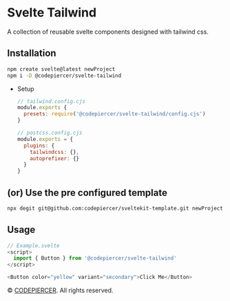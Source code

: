 # Svelte Tailwind

A collection of reusable svelte components designed with tailwind css.

## Installation

```bash
npm create svelte@latest newProject
npm i -D @codepiercer/svelte-tailwind
```

- Setup

  ```js
  // tailwind.config.cjs
  module.exports {
    presets: require('@codepiercer/svelte-tailwind/config.cjs')
  }

  // postcss.config.cjs
  module.exports = {
    plugins: {
      tailwindcss: {},
      autoprefixer: {}
    }
  }

  ```

## (or) Use the pre configured template

```bash
npx degit git@github.com:codepiercer/sveltekit-template.git newProject
```

## Usage

```js
// Example.svelte
<script>
  import { Button } from '@codepiercer/svelte-tailwind'
</script>

<Button color="yellow" variant="secondary">Click Me</Button>
```

<p>
  &copy;
  <a href="https://codepiercer.org/" target="\_blank">CODEPIERCER</a>. All rights reserved.
</p>
